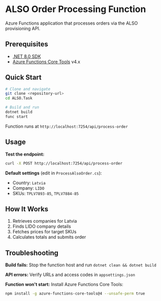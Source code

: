 # ALSO Order Processing Function

Azure Functions application that processes orders via the ALSO provisioning API.

## Prerequisites

- [.NET 8.0 SDK](https://dotnet.microsoft.com/download/dotnet/8.0)
- [Azure Functions Core Tools](https://docs.microsoft.com/en-us/azure/azure-functions/functions-run-local) v4.x

## Quick Start

```bash
# Clone and navigate
git clone <repository-url>
cd ALSO.Task

# Build and run
dotnet build
func start
```

Function runs at `http://localhost:7254/api/process-order`


## Usage

**Test the endpoint:**
```bash
curl -X POST http://localhost:7254/api/process-order
```

**Default settings** (edit in `ProcessAlsoOrder.cs`):
- Country: `Latvia`
- Company: `LIDO`
- SKUs: `TPLV7893-85`, `TPLV7884-85`

## How It Works

1. Retrieves companies for Latvia
2. Finds LIDO company details
3. Fetches prices for target SKUs
4. Calculates totals and submits order

## Troubleshooting

**Build fails:** Stop the function host and run `dotnet clean && dotnet build`

**API errors:** Verify URLs and access codes in `appsettings.json`

**Function won't start:** Install Azure Functions Core Tools:
```bash
npm install -g azure-functions-core-tools@4 --unsafe-perm true
```

